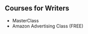 ## Courses for Writers

<ul>
  <li>MasterClass</li>
  <li>Amazon Advertising Class (FREE)</li>
</ul>
